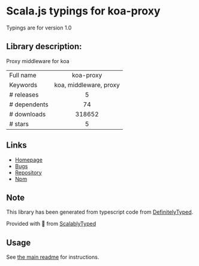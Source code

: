 
# Scala.js typings for koa-proxy

Typings are for version 1.0

## Library description:
Proxy middleware for koa

|                    |                 |
| ------------------ | :-------------: |
| Full name          | koa-proxy |
| Keywords           | koa, middleware, proxy |
| # releases         | 5 |
| # dependents       | 74 |
| # downloads        | 318652 |
| # stars            | 5 |

## Links
- [Homepage](https://github.com/edorivai/koa-proxy)
- [Bugs](https://github.com/edorivai/koa-proxy/issues)
- [Repository](https://github.com/edorivai/koa-proxy)
- [Npm](https://www.npmjs.com/package/koa-proxy)
    


## Note
This library has been generated from typescript code from [DefinitelyTyped](https://definitelytyped.org).

Provided with :purple_heart: from [ScalablyTyped](https://github.com/oyvindberg/ScalablyTyped)

## Usage
See [the main readme](../../readme.md) for instructions.


